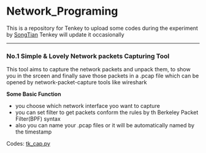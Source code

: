 # Network_Programing
This is a repository for Tenkey to upload some codes during the experiment by [SongTian](http://cs.bit.edu.cn/szdw/jsml/fjs/st/index.htm)
Tenkey will update it occasionally

---

### No.1 Simple & Lovely Network packets Capturing Tool
This tool aims to capture the network packets and unpack them, to show you in the srceen and finally save those packets in a .pcap file which can be opened by network-packet-capture tools like wireshark

**Some Basic Function**
* you choose which network interface yoo want to capture
* you can set filter to get packets conform the rules by th Berkeley Packet Filter(BPF) syntax
* also you can name your .pcap files or it will be automatically named by the timestamp

Codes:  [tk_cap.py](https://github.com/tenkeyseven/Network_Programing/blob/master/tk_cap.py)

